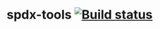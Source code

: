 # spdx-tools [![Build status](https://github.com/shayne-fletcher/spdx-tools/actions/workflows/ci.yml/badge.svg)](https://github.com/shayne-fletcher/spdx-tools/actions)
